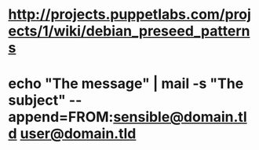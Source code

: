 # http://projects.puppetlabs.com/projects/1/wiki/debian_preseed_patterns
# echo "The message" | mail -s "The subject" --append=FROM:sensible@domain.tld user@domain.tld
